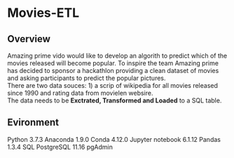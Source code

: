 # Movies-ETL
## Overview
Amazing prime vido would like to develop an algorith to predict which of the movies released will become popular. To inspire the team Amazing prime has decided to sponsor a hackathlon providing a clean dataset of movies and asking participants to predict the popular pictures.  
There are two data souces: 1) a scrip of wikipedia for all movies released since 1990 and rating data from movielen websire.   
The data needs to be **Exctrated, Transformed and Loaded** to a SQL table.

## Evironment
Python 3.7.3
Anaconda 1.9.0
Conda 4.12.0
Jupyter notebook 6.1.12
Pandas 1.3.4
SQL PostgreSQL 11.16 pgAdmin




